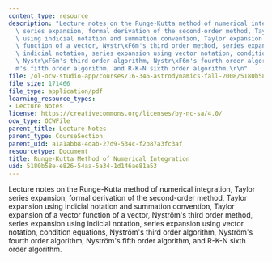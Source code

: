 ```yaml
---
content_type: resource
description: "Lecture notes on the Runge-Kutta method of numerical integration, Taylor\
  \ series expansion, formal derivation of the second-order method, Taylor expansion\
  \ using indicial notation and summation convention, Taylor expansion of a vector\
  \ function of a vector, Nystr\xF6m's third order method, series expansion using\
  \ indicial notation, series expansion using vector notation, condition equations,\
  \ Nystr\xF6m's third order algorithm, Nystr\xF6m's fourth order algorithm, Nystr\xF6\
  m's fifth order algorithm, and R-K-N sixth order algorithm.\r\n"
file: /ol-ocw-studio-app/courses/16-346-astrodynamics-fall-2008/5180b58ee82654aa5a341d146ae81a53_lec_33.pdf
file_size: 171466
file_type: application/pdf
learning_resource_types:
- Lecture Notes
license: https://creativecommons.org/licenses/by-nc-sa/4.0/
ocw_type: OCWFile
parent_title: Lecture Notes
parent_type: CourseSection
parent_uid: a1a1abb8-4dab-27d9-534c-f2b87a3fc3af
resourcetype: Document
title: Runge-Kutta Method of Numerical Integration
uid: 5180b58e-e826-54aa-5a34-1d146ae81a53
---
```

Lecture notes on the Runge-Kutta method of numerical integration, Taylor series expansion, formal derivation of the second-order method, Taylor expansion using indicial notation and summation convention, Taylor expansion of a vector function of a vector, Nyström's third order method, series expansion using indicial notation, series expansion using vector notation, condition equations, Nyström's third order algorithm, Nyström's fourth order algorithm, Nyström's fifth order algorithm, and R-K-N sixth order algorithm.

